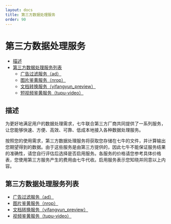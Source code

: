 ```yaml
---
layout: docs
title: 第三方数据处理服务
order: 90
---
```


<a id="ufop"></a>
# 第三方数据处理服务

- [描述](#ufop-description)
- [第三方数据处理服务列表](#ufop-content-table)
  - [广告过滤服务（ad）][adHref]
  - [图片鉴黄服务（nrop）][nropHref]
  - [文档转换服务（yifangyun_preview）][yifangyun_previewHref]
  - [短视频鉴黄服务（tupu-video）][tupu-videoHref]

<a id="ufop-description"></a>
## 描述

为更好地满足用户的数据处理需求，七牛联合第三方厂商共同提供了一系列服务，让您能够快速、方便、高效、可靠、低成本地接入各种数据处理服务。

按照您的使用需求，第三方数据处理服务将获取您存储在七牛的文件，并计算输出您期望得到的数据。由于这些服务是由第三方提供的，因此七牛不能保证服务结果的准确性，请您自行评估后选择是否启用服务。各服务的价格请您参考具体价格表，您使用第三方服务产生的费用由七牛代收。启用服务表示您知晓并同意以上内容。

<a id="ufop-content-table"></a>
## 第三方数据处理服务列表

* [广告过滤服务（ad）][adHref]
* [图片鉴黄服务（nrop）][nropHref]
* [文档转换服务（yifangyun_preview）][yifangyun_previewHref]
* [视频鉴黄服务（tupu-video）][tupu-videoHref]

[nropHref]:        /docs/v6/api/reference/fop/third-party/nrop.html
[adHref]:          /docs/v6/api/reference/fop/third-party/ad.html
[yifangyun_previewHref]:          /docs/v6/api/reference/fop/third-party/yifangyun_preview.html
[tupu-videoHref]:  /docs/v6/api/reference/fop/third-party/tupu-video.html
